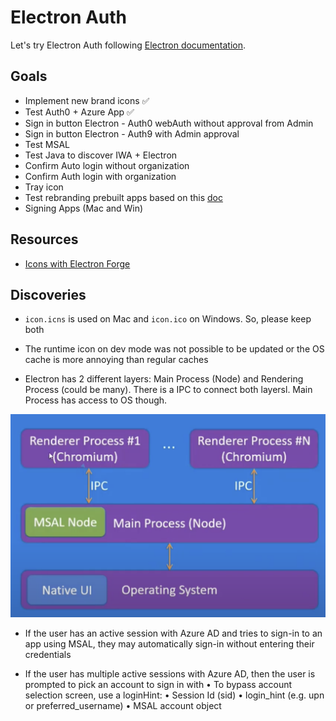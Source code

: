 # Electron Auth

Let's try Electron Auth following [Electron documentation](https://www.electronjs.org/docs/latest/).

## Goals

- Implement new brand icons ✅
- Test Auth0 + Azure App ✅
- Sign in button Electron - Auth0 webAuth without approval from Admin
- Sign in button Electron - Auth9 with Admin approval
- Test MSAL
- Test Java to discover IWA + Electron
- Confirm Auto login without organization
- Confirm Auth login with organization
- Tray icon
- Test rebranding prebuilt apps based on this [doc](https://www.electronjs.org/docs/latest/tutorial/application-distribution)
- Signing Apps (Mac and Win)

## Resources

- [Icons with Electron Forge](https://www.electronforge.io/guides/create-and-add-icons#windows-and-macos)

## Discoveries

- `icon.icns` is used on Mac and `icon.ico` on Windows. So, please keep both
- The runtime icon on dev mode was not possible to be updated or the OS cache is more annoying than regular caches

- Electron has 2 different layers: Main Process (Node) and Rendering Process (could be many). There is a IPC to connect both layersl. Main Process has access to OS though.

![alt text](image.png)

- If the user has an active session with Azure AD and tries to sign-in to an app using MSAL, they may automatically sign-in without entering their credentials

- If the user has multiple active sessions with Azure AD, then the user is
  prompted to pick an account to sign in with
  • To bypass account selection screen, use a loginHint:
  • Session Id (sid)
  • login_hint (e.g. upn or preferred_username)
  • MSAL account object
